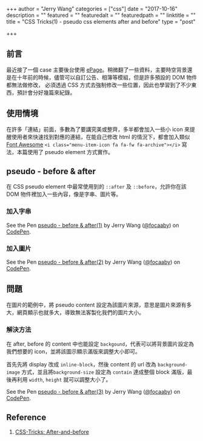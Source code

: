 +++
author = "Jerry Wang"
categories = ["css"]
date = "2017-10-16"
description = ""
featured = ""
featuredalt = ""
featuredpath = ""
linktitle = ""
title = "CSS Tricks(1) - pseudo css elements after and before"
type = "post"

+++

## 前言

最近接了一個 case 主要後台使用 [ePage](http://www.epage.ndhu.edu.tw/bin/home.php)。稍微翻了一些資料，主要時空背景還是在十年前的時候，儘管可以自訂公告、相簿等模組，但是許多預設的 DOM 物件都無法做修改， 必須透過 CSS 方式去強制修改一些位置，因此也學習到了不少東西，預計會分好幾篇來紀錄。

## 使用情境

在許多「連結」前面，多數為了要講究美或整齊，多半都會加入一些小 icon 來提醒使用者來快速找到對應的連結，在能自己修改 html 的情況下，都會加入類似 [Font Awesome](http://fontawesome.io/) `<i class="menu-item-icon fa fa-fw fa-archive"></i>` 寫法，本篇使用了 pseudo element 方式實作。

## pseudo - before & after

在 CSS pseudo element 中最常使用到的 `::after` 及 `::before`，允許你在該 DOM 物件裡加入一些內容，像是字串、圖片等。

### 加入字串

<p data-height="244" data-theme-id="0" data-slug-hash="veVeeW" data-default-tab="css,result" data-user="focaaby" data-embed-version="2" data-pen-title="pseudo - before & after(1)" class="codepen">See the Pen <a href="https://codepen.io/focaaby/pen/veVeeW/">pseudo - before & after(1)</a> by Jerry Wang (<a href="https://codepen.io/focaaby">@focaaby</a>) on <a href="https://codepen.io">CodePen</a>.</p>
<script async src="https://production-assets.codepen.io/assets/embed/ei.js"></script>

### 加入圖片

<p data-height="265" data-theme-id="0" data-slug-hash="MEPErg" data-default-tab="css,result" data-user="focaaby" data-embed-version="2" data-pen-title="pseudo - before & after(2)" class="codepen">See the Pen <a href="https://codepen.io/focaaby/pen/MEPErg/">pseudo - before & after(2)</a> by Jerry Wang (<a href="https://codepen.io/focaaby">@focaaby</a>) on <a href="https://codepen.io">CodePen</a>.</p>
<script async src="https://production-assets.codepen.io/assets/embed/ei.js"></script>

## 問題

在圖片的範例中，將 pseudo content 設定為該圖片來源，意思是圖片來源有多大，網頁顯示也就多大，導致無法客製化我們的圖片大小。

### 解決方法

在 after, before 的 content 中也能設定 `backgound`，代表可以將背景圖片設定為我們想要的 icon，並將該圖示顯示滿版來調整大小即可。

首先先將 display 改成 `inline-block`，然後 content 的 url 改為 `background-image` 方式，並且將`background-size` 設定為 `contain` 達成整個 block 滿版，最後再利用 `width`, `height` 就可以調整大小了。

<p data-height="265" data-theme-id="0" data-slug-hash="oGaGPG" data-default-tab="css,result" data-user="focaaby" data-embed-version="2" data-pen-title="pseudo - before & after(3)" class="codepen">See the Pen <a href="https://codepen.io/focaaby/pen/oGaGPG/">pseudo - before & after(3)</a> by Jerry Wang (<a href="https://codepen.io/focaaby">@focaaby</a>) on <a href="https://codepen.io">CodePen</a>.</p>
<script async src="https://production-assets.codepen.io/assets/embed/ei.js"></script>

## Reference

1. [CSS-Tricks: After-and-before](https://css-tricks.com/almanac/selectors/a/after-and-before/)
